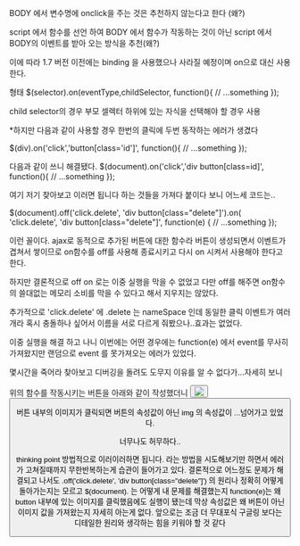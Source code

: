 BODY 에서 변수명에 onclick을 주는 것은 추천하지 않는다고 한다 (왜?)

script 에서 함수를 선언 하여 BODY 에서 함수가 작동하는 것이 아닌 script 에서 BODY의 이벤트를 받아 오는 방식을 추천(왜?)

이에 따라 1.7 버전 이전에는 binding 을 사용했으나 사라질 예정이며 on으로 대신 사용한다.

형태 
$(selector).on(eventType,childSelector, function(){
	// ...something
});

child selector의 경우 부모 셀렉터 하위에 있는 자식을 선택해야 할 경우 사용 

*하지만 다음과 같이 사용할 경우 한번의 클릭에 두번 동작하는 에러가 생겼다

$(div).on('click','button[class='id']', function(){
	// ...something
});

다음과 같이 쓰니 해결됐다.
 $(document).on('click','div button[class=id]', function(){
	// ...something
});

여기 저기 찾아보고 이러면 됩니다 하는 것들을 가져다 붙이다 보니 어느세 코드는..

$(document).off('click.delete', 'div button[class="delete"]').on(
				'click.delete', 'div button[class="delete"]', function(e) {
	// ...something
});

이런 꼴이다.  ajax로 동적으로 추가된 버튼에 대한 함수라 버튼이 생성되면서 이벤트가 겹쳐서 쌓이므로 on함수를 off를 사용해  종료시키고 다시 on 시켜서 사용해야 한다고 한다.

하지만 결론적으로 off on 로는 이중 실행을 막을 수 없었고 다만 off를 해주면 on함수의 쓸대없는 메모리 소비를 막을 수 있다고 해서 지우지는 않았다.

추가적으로 'click.delete' 에 .delete 는 nameSpace 인데 동일한 클릭 이벤트가 여러개라 혹시 충돌하나 싶어서 이름을 서로 다르게 줘봤으나..효과는 없었다.

이중 실행을 해결 하고 나니 이번에는 어떤 경우에는 function(e) 에서 event를 무사히 가져왔지만 랜덤으로 event 를 못가져오는 에러가 있었다.

몇시간을 죽어라 찾아보고 디버깅을 돌려도 도무지 이유를 알 수 없다가...자세히 보니

위의 함수를 작동시키는 버튼을 아래와 같이 작성했더니
<button class="delete" id= '123'> <img src='delete.png'> <button>

버튼 내부의 이미지가 클릭되면 버튼의 속성값이 아닌 img 의 속성값이 ...넘어가고 있었다.

너무나도 허무하다..


thinking point
방법적으로 이러이러하면 됩니다. 라는 방법을 시도해보기만 하면서 에러가 고쳐질때까지 무한반복하는게 습관이 들어가고 있다.
결론적으로 어느정도 문제가 해결되고 나서도  .off('click.delete', 'div button[class="delete"]') 의 원리나 정확히 어떻게 돌아가는지는 모르고
$(document). 는 어떻게 내 문제를 해결했는지 function(e)는 왜 button 내부에 있는 이미지를 클릭했음에도 실행이 됐는데 막상 속성값은 왜 버튼이 아닌 이미지 값을 가져왔는지
자세히 아는게 없다. 앞으로는 조금 더 무대포식 구글링 보다는 디테일한 원리와 생각하는 힘을 키워야 할 것 같다


